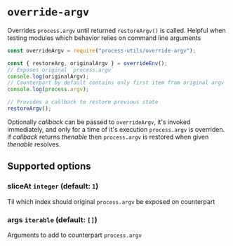 # `override-argv`

Overrides `process.argv` until returned `restoreArgv()` is called. Helpful when testing modules which behavior relies on command line arguments

```javascript
const overrideArgv = require("process-utils/override-argv");

const { restoreArg, originalArgv } = overrideEnv();
// Exposes original `process.argv`
console.log(originalArgv);
// Counterpart by default contains only first item from original argv
console.log(process.argv);

// Provides a callback to restore previous state
restoreArgv();
```

Optionally _callback_ can be passed to `overrideArgv`, it's invoked immediately, and only for a time of it's execution `process.argv` is overriden. if _callback_ returns _thenable_ then `process.argv` is restored when given _thenable_ resolves.

## Supported options

### sliceAt `integer` (default: `1`)

Til which index should original `process.argv` be exposed on counterpart

### args `iterable` (default: `[]`)

Arguments to add to counterpart `process.argv`
